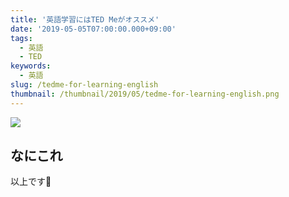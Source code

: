 ```yaml
---
title: '英語学習にはTED Meがオススメ'
date: '2019-05-05T07:00:00.000+09:00'
tags:
  - 英語
  - TED
keywords:
  - 英語
slug: /tedme-for-learning-english
thumbnail: /thumbnail/2019/05/tedme-for-learning-english.png
---
```


![](/thumbnail/2019/05/tedme-for-learning-english.png)

## なにこれ
以上です🍅